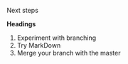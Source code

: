 Next steps

**Headings**

1. Experiment with branching
2. Try MarkDown
3. Merge your branch with the master

